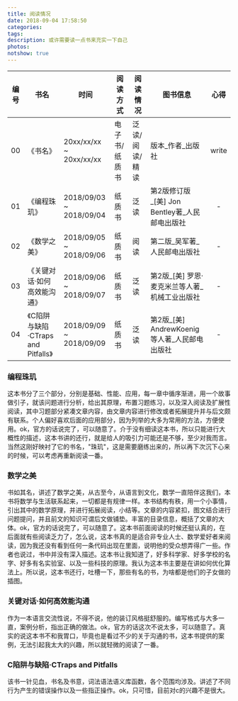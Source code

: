 ```yaml
---
title: 阅读情况
date: 2018-09-04 17:58:50
categories:
tags:
description: 或许需要读一点书来充实一下自己
photos:
notshow: true
---
```



|编号 | 书名 | 时间 | 阅读方式 | 阅读情况 | 图书信息 | 心得 |
|-|-|-|-|-|-|:-:|
|00|《书名》|20xx/xx/xx ~ 20xx/xx/xx|电子书/纸质书|泛读/阅读/精读|版本_作者_出版社|write|
|01|《编程珠玑》|2018/09/03 ~ 2018/09/04|纸质书|泛读|第2版修订版_[美] Jon Bentley著_人民邮电出版社|-|
|02|《数学之美》|2018/09/05 ~ 2018/09/06|纸质书|阅读|第二版_吴军著_人民邮电出版社|-|
|03|《关键对话·如何高效能沟通》|2018/09/06 ~ 2018/09/07|纸质书|泛读|第2版_[美] 罗恩·麦克米兰等人著_机械工业出版社|-|
|04|《C陷阱与缺陷·CTraps and Pitfalls》|2018/09/09 ~ 2018/09/09|纸质书|泛读|第2版_[美] AndrewKoenig等人著_人民邮电出版社|-|

### 编程珠玑

这本书分了三个部分，分别是基础、性能、应用，每一章中循序渐进，用一个故事做引子，就该问题进行分析，给出其原理，布置习题练习，以及深入阅读及扩展性阅读，其中习题部分紧凑文章内容，由文章内容进行修改或者拓展提升并与后文颇有联系。个人偏好喜欢后面的应用部分，因为列举的大多为常用的方法，方便使用。ok，官方的话说完了，可以随意了。介于没有细读这本书，所以只能进行大概性的描述，这本书讲的还行，就是给人的吸引力可能还是不够，至少对我而言。当然这刚好映衬了它的书名，"珠玑"，这是需要磨练出来的，所以再下次沉下心来的时候，可以考虑再重新阅读一番。

### 数学之美

书如其名，讲述了数学之美，从古至今，从语言到文化，数学一直陪伴这我们，本书将数学与生活联系起来，一切都是有规律一样。本书结构有秩，用一个小事情，引出其中的数学原理，并进行拓展阅读，小结等。文章的内容紧扣，图文结合进行问题提问，并且前文的知识可谓后文做铺垫。丰富的目录信息，概括了文章的大体。ok，官方的话说完了，可以随意了。这本书前面阅读的时候还挺认真的，在后面就有些阅读乏力了，怎么说，这本书真的是适合非专业人士、数学爱好者来阅读，因为我还没有看到任何一条代码出现在里面，说明他的受众想弄得广一些。作者也说过，书中并没有深入描述。这本书让我知道了，好多科学家、好多学校的名字、好多有名实验室、以及一些科技的原理。我认为这本书主要是在讲如何优化算法上。所以说，这本书还行，吐槽一下，那些有名的书，为啥都是他们的子女做的插图。

### 关键对话·如何高效能沟通

作为一本语言交流性说，不得不说，他的装订风格挺舒服的。编写格式与大多一直，案例分析，指出正确的做法。ok，官方的话这次不说太多，可以随意了。真实的说这本书不和我胃口，毕竟也是看过不少的关于沟通的书，这本书提供的案例，无法引起我太大的兴趣，所以就轻微的阅读了一番。

### C陷阱与缺陷·CTraps and Pitfalls

该书一针见血，书名及书意，词法语法语义库函数，各个范围均涉及。讲述了不同行为产生的错误操作以及一些指正操作。ok，只可惜，目前对c的兴趣不是很大。